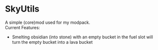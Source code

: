 # SkyUtils
A simple (core)mod used for my modpack.  
Current Features:
- Smelting obsidian (into stone) with an empty bucket in the fuel slot will turn the empty bucket into a lava bucket

